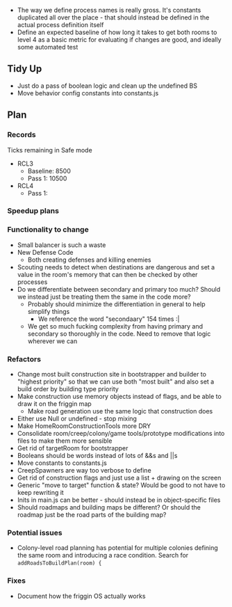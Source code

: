 - The way we define process names is really gross.  It's constants duplicated all over the place - that should instead be defined in the actual process definition itself
- Define an expected baseline of how long it takes to get both rooms to level 4 as a basic metric for evaluating if changes are good, and ideally some automated test


## Tidy Up
- Just do a pass of boolean logic and clean up the undefined BS
- Move behavior config constants into constants.js

## Plan

### Records
Ticks remaining in Safe mode
- RCL3 
    - Baseline: 8500
    - Pass 1: 10500
- RCL4
    - Pass 1:


### Speedup plans

### Functionality to change
- Small balancer is such a waste
- New Defense Code
    - Both creating defenses and killing enemies
- Scouting needs to detect when destinations are dangerous and set a value in the room's memory that can then be checked by other processes
- Do we differentiate between secondary and primary too much? Should we instead just be treating them the same in the code more?
    - Probably should minimize the differentiation in general to help simplify things
        - We reference the word "secondaary" 154 times :|
    - We get so much fucking complexity from having primary and secondary so thoroughly in the code.  Need to remove that logic wherever we can

### Refactors
- Change most built construction site in bootstrapper and builder to "highest priority" so that we can use both "most built" and also set a build order by building type priority
- Make construction use memory objects instead of flags, and be able to draw it on the friggin map
    - Make road generation use the same logic that construction does
- Either use Null or undefined - stop mixing
- Make HomeRoomConstructionTools more DRY
- Consolidate room/creep/colony/game tools/prototype modifications into files to make them more sensible
- Get rid of targetRoom for bootstrapper
- Booleans should be words instead of lots of &&s and ||s
- Move constants to constants.js
- CreepSpawners are way too verbose to define
- Get rid of construction flags and just use a list + drawing on the screen
- Generic "move to target" function & state?  Would be good to not have to keep rewriting it
- Inits in main.js can be better - should instead be in object-specific files
- Should roadmaps and building maps be different?  Or should the roadmap just be the road parts of the building map?

### Potential issues
- Colony-level road planning has potential for multiple colonies defining the same room and introducing a race condition.  Search for `addRoadsToBuildPlan(room) {`

### Fixes
- Document how the friggin OS actually works
